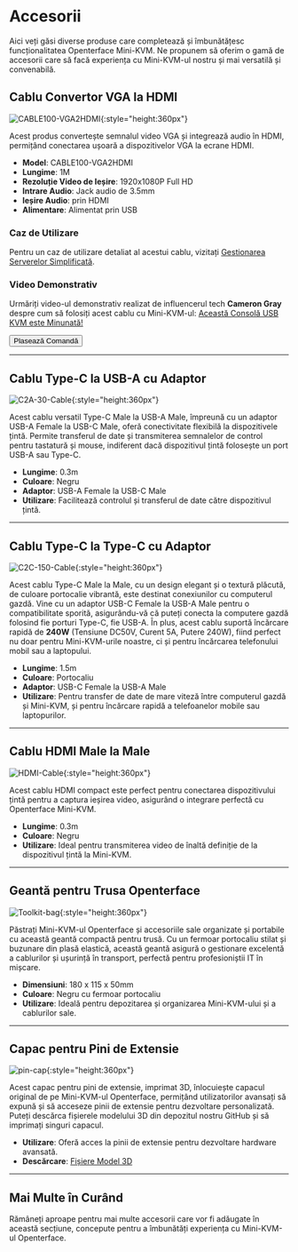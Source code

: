 # Accesorii

Aici veți găsi diverse produse care completează și îmbunătățesc funcționalitatea Openterface Mini-KVM. Ne propunem să oferim o gamă de accesorii care să facă experiența cu Mini-KVM-ul nostru și mai versatilă și convenabilă.

## Cablu Convertor VGA la HDMI

![CABLE100-VGA2HDMI](https://assets.openterface.com/images/product/part/CABLE100-VGA2HDMI-1.jpg){:style="height:360px"}

Acest produs convertește semnalul video VGA și integrează audio în HDMI, permițând conectarea ușoară a dispozitivelor VGA la ecrane HDMI.

- **Model**: CABLE100-VGA2HDMI
- **Lungime**: 1M
- **Rezoluție Video de Ieșire**: 1920x1080P Full HD
- **Intrare Audio**: Jack audio de 3.5mm
- **Ieșire Audio**: prin HDMI
- **Alimentare**: Alimentat prin USB

### Caz de Utilizare
Pentru un caz de utilizare detaliat al acestui cablu, vizitați [Gestionarea Serverelor Simplificată](/use-cases/#streamlined-server-management).

### Video Demonstrativ
Urmăriți video-ul demonstrativ realizat de influencerul tech **Cameron Gray** despre cum să folosiți acest cablu cu Mini-KVM-ul: [Această Consolă USB KVM este Minunată!](https://youtu.be/xAEQpWyfY-c?si=auB5NtqHVw2C7iIK&t=1693)

<button class="md-button" onclick="window.location.href='https://www.crowdsupply.com/techxartisan/openterface-mini-kvm#products'">Plasează Comandă</button>

---

## Cablu Type-C la USB-A cu Adaptor

![C2A-30-Cable](https://assets.openterface.com/images/product/part/OP-04-CABLE30-C2A.jpg){:style="height:360px"}

Acest cablu versatil Type-C Male la USB-A Male, împreună cu un adaptor USB-A Female la USB-C Male, oferă conectivitate flexibilă la dispozitivele țintă. Permite transferul de date și transmiterea semnalelor de control pentru tastatură și mouse, indiferent dacă dispozitivul țintă folosește un port USB-A sau Type-C.

- **Lungime**: 0.3m
- **Culoare**: Negru
- **Adaptor**: USB-A Female la USB-C Male
- **Utilizare**: Facilitează controlul și transferul de date către dispozitivul țintă.

---

## Cablu Type-C la Type-C cu Adaptor

![C2C-150-Cable](https://assets.openterface.com/images/product/part/OP-05-CABLE150-C2C.jpg){:style="height:360px"}

Acest cablu Type-C Male la Male, cu un design elegant și o textură plăcută, de culoare portocalie vibrantă, este destinat conexiunilor cu computerul gazdă. Vine cu un adaptor USB-C Female la USB-A Male pentru o compatibilitate sporită, asigurându-vă că puteți conecta la computere gazdă folosind fie porturi Type-C, fie USB-A. În plus, acest cablu suportă încărcare rapidă de **240W** (Tensiune DC50V, Curent 5A, Putere 240W), fiind perfect nu doar pentru Mini-KVM-urile noastre, ci și pentru încărcarea telefonului mobil sau a laptopului.

- **Lungime**: 1.5m
- **Culoare**: Portocaliu
- **Adaptor**: USB-C Female la USB-A Male
- **Utilizare**: Pentru transfer de date de mare viteză între computerul gazdă și Mini-KVM, și pentru încărcare rapidă a telefoanelor mobile sau laptopurilor.

---

## Cablu HDMI Male la Male

![HDMI-Cable](https://assets.openterface.com/images/product/part/OP-03-CABLE30-HDMI.jpg){:style="height:360px"}

Acest cablu HDMI compact este perfect pentru conectarea dispozitivului țintă pentru a captura ieșirea video, asigurând o integrare perfectă cu Openterface Mini-KVM.

- **Lungime**: 0.3m
- **Culoare**: Negru
- **Utilizare**: Ideal pentru transmiterea video de înaltă definiție de la dispozitivul țintă la Mini-KVM.

---

## Geantă pentru Trusa Openterface

![Toolkit-bag](https://assets.openterface.com/images/product/part/OP-06-BAG-TOOLKIT.jpg){:style="height:360px"}

Păstrați Mini-KVM-ul Openterface și accesoriile sale organizate și portabile cu această geantă compactă pentru trusă. Cu un fermoar portocaliu stilat și buzunare din plasă elastică, această geantă asigură o gestionare excelentă a cablurilor și ușurință în transport, perfectă pentru profesioniștii IT în mișcare.

- **Dimensiuni**: 180 x 115 x 50mm
- **Culoare**: Negru cu fermoar portocaliu
- **Utilizare**: Ideală pentru depozitarea și organizarea Mini-KVM-ului și a cablurilor sale.

---

## Capac pentru Pini de Extensie

![pin-cap](https://assets.openterface.com/images/product/part/pin-cap.jpg){:style="height:360px"}

Acest capac pentru pini de extensie, imprimat 3D, înlocuiește capacul original de pe Mini-KVM-ul Openterface, permițând utilizatorilor avansați să expună și să acceseze pinii de extensie pentru dezvoltare personalizată. Puteți descărca fișierele modelului 3D din depozitul nostru GitHub și să imprimați singuri capacul.

- **Utilizare**: Oferă acces la pinii de extensie pentru dezvoltare hardware avansată.
- **Descărcare**: [Fișiere Model 3D](https://github.com/TechxArtisanStudio/Openterface_Mini-KVM_Hardware/tree/main/models)

---

## Mai Multe în Curând

Rămâneți aproape pentru mai multe accesorii care vor fi adăugate în această secțiune, concepute pentru a îmbunătăți experiența cu Mini-KVM-ul Openterface.
